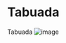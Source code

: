 # Tabuada
 Tabuada
 ![image](https://user-images.githubusercontent.com/91923325/146040386-131fe608-208b-467f-95a2-5004c6de5bb4.png)

